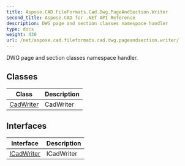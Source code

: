```yaml
---
title: Aspose.CAD.FileFormats.Cad.Dwg.PageAndSection.Writer
second_title: Aspose.CAD for .NET API Reference
description: DWG page and section classes namespace handler
type: docs
weight: 430
url: /net/aspose.cad.fileformats.cad.dwg.pageandsection.writer/
---
```

DWG page and section classes namespace handler.

## Classes

| Class | Description |
| --- | --- |
| [CadWriter](./cadwriter/) | CadWriter |
## Interfaces

| Interface | Description |
| --- | --- |
| [ICadWriter](./icadwriter/) | ICadWriter |


